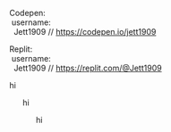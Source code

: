 
Codepen: </br>
&nbsp;username:</br>
&nbsp;&nbsp;Jett1909 // https://codepen.io/jett1909</br>

Replit:</br>
&nbsp;username:</br>
&nbsp;&nbsp;Jett1909 // https://replit.com/@Jett1909


hi
<ul>
  hi
  <ul>
    hi
  </ul>
  </ul>
  

